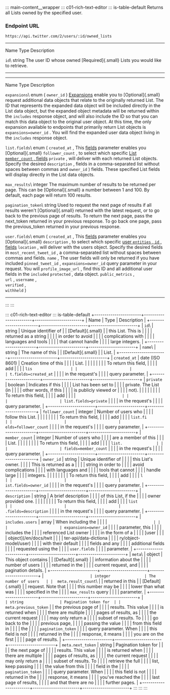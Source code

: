 ::: main-content__wrapper
::: c01-rich-text-editor
::: is-table-default
Returns all Lists owned by the specified user.

### Endpoint URL

` https://api.twitter.com/2/users/:id/owned_lists `

  ----------------------- ----------------------- -----------------------
  Name                    Type                    Description

  ` id `\                 string                  The user ID whose owned
  [Required]{.small}                              Lists you would like to
                                                  retrieve.
  ----------------------- ----------------------- -----------------------

  ----------------------- -------------------------- ------------------------------------------------------------------
  Name                    Type                       Description

  ` expansions `\         enum ( ` owner_id ` )      [Expansions](/en/docs/twitter-api/expansions) enable you to
  [Optional]{.small}                                 request additional data objects that relate to the originally
                                                     returned List. The ID that represents the expanded data object
                                                     will be included directly in the List data object, but the
                                                     expanded object metadata will be returned within the ` includes `
                                                     response object, and will also include the ID so that you can
                                                     match this data object to the original user object. At this time,
                                                     the only expansion available to endpoints that primarily return
                                                     List objects is ` expansions=owner_id ` . You will find the
                                                     expanded user data object living in the ` includes ` response
                                                     object.

  ` list.fields `\        enum ( ` created_at ` ,    This [fields](/en/docs/twitter-api/fields) parameter enables you
  [Optional]{.small}      ` follower_count ` ,       to select which specific [List
                          ` member_count ` ,         fields](/en/docs/twitter-api/data-dictionary/object-model/lists)
                          ` private ` ,              will deliver with each returned List objects. Specify the desired
                          ` description ` ,          fields in a comma-separated list without spaces between commas and
                          ` owner_id ` )             fields. These specified List fields will display directly in the
                                                     List data objects.

  ` max_results `\        integer                    The maximum number of results to be returned per page. This can be
  [Optional]{.small}                                 a number between 1 and 100. By default, each page will return 100
                                                     results.

  ` pagination_token `\   string                     Used to request the next page of results if all results weren\'t
  [Optional]{.small}                                 returned with the latest request, or to go back to the previous
                                                     page of results. To return the next page, pass the next_token
                                                     returned in your previous response. To go back one page, pass the
                                                     previous_token returned in your previous response.

  ` user.fields `\        enum ( ` created_at ` ,    This [fields](/en/docs/twitter-api/fields) parameter enables you
  [Optional]{.small}      ` description ` ,          to select which specific [user
                          ` entities ` , ` id ` ,    fields](/en/docs/twitter-api/data-dictionary/object-model/user)
                          ` location ` ,             will deliver with the users object. Specify the desired fields in
                          ` most_recent_tweet_id ` , a comma-separated list without spaces between commas and fields.
                          ` name ` ,                 The user fields will only be returned if you have included
                          ` pinned_tweet_id ` ,      ` expansions=owner_id ` query parameter in your request. You will
                          ` profile_image_url ` ,    find this ID and all additional user fields in the ` included `
                          ` protected ` ,            data object.
                          ` public_metrics ` ,       
                          ` url ` , ` username ` ,   
                          ` verified ` ,             
                          ` withheld ` )             
  ----------------------- -------------------------- ------------------------------------------------------------------
:::
:::

::: c01-rich-text-editor
::: is-table-default
+-----------------------+-----------------------+-----------------------+
| Name                  | Type                  | Description           |
+-----------------------+-----------------------+-----------------------+
| ` id `\               | string                | Unique identifier of  |
| [Default]{.small}     |                       | this List. This is    |
|                       |                       | returned as a string  |
|                       |                       | in order to avoid     |
|                       |                       | complications with    |
|                       |                       | languages and tools   |
|                       |                       | that cannot handle    |
|                       |                       | large integers.       |
+-----------------------+-----------------------+-----------------------+
| ` name `\             | string                | The name of this      |
| [Default]{.small}     |                       | List.                 |
+-----------------------+-----------------------+-----------------------+
| ` created_at `        | date (ISO 8601)       | Creation time of this |
|                       |                       | List.                 |
|                       |                       |                       |
|                       |                       | To return this field, |
|                       |                       | add                   |
|                       |                       | ` lis                 |
|                       |                       | t.fields=created_at ` |
|                       |                       | in the request\'s     |
|                       |                       | query parameter.      |
+-----------------------+-----------------------+-----------------------+
| ` private `           | boolean               | Indicates if this     |
|                       |                       | List has been set to  |
|                       |                       | private. The List (in |
|                       |                       | other words, if this  |
|                       |                       | is publicly viewed or |
|                       |                       | not).                 |
|                       |                       |                       |
|                       |                       | To return this field, |
|                       |                       | add                   |
|                       |                       | `                     |
|                       |                       | list.fields=private ` |
|                       |                       | in the request\'s     |
|                       |                       | query parameter.      |
+-----------------------+-----------------------+-----------------------+
| ` follower_count `    | integer               | Number of users who   |
|                       |                       | follow this List.     |
|                       |                       |                       |
|                       |                       | To return this field, |
|                       |                       | add                   |
|                       |                       | ` list.fi             |
|                       |                       | elds=follower_count ` |
|                       |                       | in the request\'s     |
|                       |                       | query parameter.      |
+-----------------------+-----------------------+-----------------------+
| ` member_count `      | integer               | Number of users who   |
|                       |                       | are a member of this  |
|                       |                       | List.                 |
|                       |                       |                       |
|                       |                       | To return this field, |
|                       |                       | add                   |
|                       |                       | ` list.               |
|                       |                       | fields=member_count ` |
|                       |                       | in the request\'s     |
|                       |                       | query parameter.      |
+-----------------------+-----------------------+-----------------------+
| ` owner_id `          | string                | Unique identifier of  |
|                       |                       | this List\'s owner.   |
|                       |                       | This is returned as a |
|                       |                       | string in order to    |
|                       |                       | avoid complications   |
|                       |                       | with languages and    |
|                       |                       | tools that cannot     |
|                       |                       | handle large          |
|                       |                       | integers.             |
|                       |                       |                       |
|                       |                       | To return this field, |
|                       |                       | add                   |
|                       |                       | ` l                   |
|                       |                       | ist.fields=owner_id ` |
|                       |                       | in the request\'s     |
|                       |                       | query parameter.      |
+-----------------------+-----------------------+-----------------------+
| ` description `       | string                | A brief description   |
|                       |                       | of this List, if the  |
|                       |                       | owner provided one.   |
|                       |                       |                       |
|                       |                       | To return this field, |
|                       |                       | add                   |
|                       |                       | ` list                |
|                       |                       | .fields=description ` |
|                       |                       | in the request\'s     |
|                       |                       | query parameter.      |
+-----------------------+-----------------------+-----------------------+
| ` includes.users `    | array                 | When including the    |
|                       |                       | `                     |
|                       |                       | expansions=owner_id ` |
|                       |                       | parameter, this       |
|                       |                       | includes the          |
|                       |                       | referenced List owner |
|                       |                       | in the form of a      |
|                       |                       | [user                 |
|                       |                       | object](/en/docs/twit |
|                       |                       | ter-api/data-dictiona |
|                       |                       | ry/object-model/user) |
|                       |                       | with their default    |
|                       |                       | fields and any        |
|                       |                       | additional fields     |
|                       |                       | requested using the   |
|                       |                       | ` user.fields `       |
|                       |                       | parameter.            |
+-----------------------+-----------------------+-----------------------+
| ` meta `\             | object                | This object contains  |
| [Default]{.small}     |                       | information about the |
|                       |                       | number of users       |
|                       |                       | returned in the       |
|                       |                       | current request, and  |
|                       |                       | pagination details.   |
+-----------------------+-----------------------+-----------------------+
| `                     | integer               | The number of users   |
|  meta.result_count `\ |                       | returned in this      |
| [Default]{.small}     |                       | request. Note that    |
|                       |                       | this number may be    |
|                       |                       | lower than what was   |
|                       |                       | specified in the      |
|                       |                       | ` max_results ` query |
|                       |                       | parameter.            |
+-----------------------+-----------------------+-----------------------+
| `                     | string                | Pagination token for  |
| meta.previous_token ` |                       | the previous page of  |
|                       |                       | results. This value   |
|                       |                       | is returned when      |
|                       |                       | there are multiple    |
|                       |                       | pages of results, as  |
|                       |                       | the current request   |
|                       |                       | may only return a     |
|                       |                       | subset of results. To |
|                       |                       | go back to the        |
|                       |                       | previous page,        |
|                       |                       | passing the value     |
|                       |                       | from this field in    |
|                       |                       | the                   |
|                       |                       | ` pagination_token `  |
|                       |                       | query parameter. When |
|                       |                       | this field is not     |
|                       |                       | returned in the       |
|                       |                       | response, it means    |
|                       |                       | you are on the first  |
|                       |                       | page of results.      |
+-----------------------+-----------------------+-----------------------+
| ` meta.next_token `   | string                | Pagination token for  |
|                       |                       | the next page of      |
|                       |                       | results. This value   |
|                       |                       | is returned when      |
|                       |                       | there are multiple    |
|                       |                       | pages of results, as  |
|                       |                       | the current request   |
|                       |                       | may only return a     |
|                       |                       | subset of results. To |
|                       |                       | retrieve the full     |
|                       |                       | list, keep passing    |
|                       |                       | the value from this   |
|                       |                       | field in the          |
|                       |                       | ` pagination_token `  |
|                       |                       | query parameter. When |
|                       |                       | this field is not     |
|                       |                       | returned in the       |
|                       |                       | response, it means    |
|                       |                       | you\'ve reached the   |
|                       |                       | last page of results, |
|                       |                       | and that there are no |
|                       |                       | further pages.        |
+-----------------------+-----------------------+-----------------------+
:::
:::
:::
